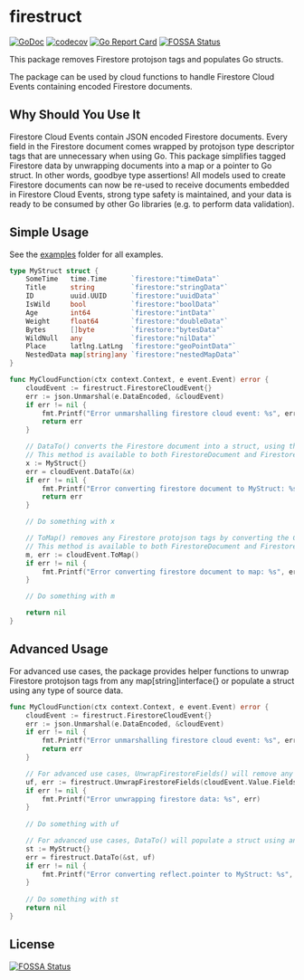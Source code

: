 # firestruct
[![GoDoc](https://img.shields.io/badge/pkg.go.dev-doc-blue)](http://pkg.go.dev/github.com/bennovw/firestruct)
[![codecov](https://codecov.io/gh/bennovw/firestruct/branch/master/graph/badge.svg)](https://codecov.io/gh/bennovw/firestruct)
[![Go Report Card](https://goreportcard.com/badge/github.com/bennovw/firestruct)](https://goreportcard.com/report/github.com/bennovw/firestruct)
[![FOSSA Status](https://app.fossa.com/api/projects/git%2Bgithub.com%2Fbennovw%2Ffirestruct.svg?type=shield)](https://app.fossa.com/projects/git%2Bgithub.com%2Fbennovw%2Ffirestruct?ref=badge_shield)

This package removes Firestore protojson tags and populates Go structs.

The package can be used by cloud functions to handle Firestore Cloud Events containing encoded Firestore documents.

## Why Should You Use It
Firestore Cloud Events contain JSON encoded Firestore documents. Every field in the Firestore document comes wrapped by protojson type descriptor tags that are unnecessary when using Go. This package simplifies tagged Firestore data by unwrapping documents into a map or a pointer to Go struct. In other words, goodbye type assertions! All models used to create Firestore documents can now be re-used to receive documents embedded in Firestore Cloud Events, strong type safety is maintained, and your data is ready to be consumed by other Go libraries (e.g. to perform data validation).

## Simple Usage
See the [examples](https://github.com/bennovw/firestruct/tree/main/examples) folder for all examples.

```go
type MyStruct struct {
	SomeTime   time.Time      `firestore:"timeData"`
	Title      string         `firestore:"stringData"`
	ID         uuid.UUID      `firestore:"uuidData"`
	IsWild     bool           `firestore:"boolData"`
	Age        int64          `firestore:"intData"`
	Weight     float64        `firestore:"doubleData"`
	Bytes      []byte         `firestore:"bytesData"`
	WildNull   any            `firestore:"nilData"`
	Place      latlng.LatLng  `firestore:"geoPointData"`
	NestedData map[string]any `firestore:"nestedMapData"`
}

func MyCloudFunction(ctx context.Context, e event.Event) error {
	cloudEvent := firestruct.FirestoreCloudEvent{}
	err := json.Unmarshal(e.DataEncoded, &cloudEvent)
	if err != nil {
		fmt.Printf("Error unmarshalling firestore cloud event: %s", err)
		return err
	}

    // DataTo() converts the Firestore document into a struct, using the struct tags to map the Firestore document fields to the struct fields.
	// This method is available to both FirestoreDocument and FirestoreCloudEvent types.
	x := MyStruct{}
	err = cloudEvent.DataTo(&x)
	if err != nil {
		fmt.Printf("Error converting firestore document to MyStruct: %s", err)
		return err
	}

	// Do something with x

    // ToMap() removes any Firestore protojson tags by converting the Cloud Event to a map[string]interface{}
	// This method is available to both FirestoreDocument and FirestoreCloudEvent types.
    m, err := cloudEvent.ToMap()
	if err != nil {
		fmt.Printf("Error converting firestore document to map: %s", err)
	}

    // Do something with m

	return nil
}
```

## Advanced Usage
For advanced use cases, the package provides helper functions to unwrap Firestore protojson tags from any map[string]interface{} or populate a struct using any type of source data.
```go
func MyCloudFunction(ctx context.Context, e event.Event) error {
	cloudEvent := firestruct.FirestoreCloudEvent{}
	err := json.Unmarshal(e.DataEncoded, &cloudEvent)
	if err != nil {
		fmt.Printf("Error unmarshalling firestore cloud event: %s", err)
		return err
	}

	// For advanced use cases, UnwrapFirestoreFields() will remove any Firestore protojson tags form a map[string]interface{}
	uf, err := firestruct.UnwrapFirestoreFields(cloudEvent.Value.Fields)
	if err != nil {
		fmt.Printf("Error unwrapping firestore data: %s", err)
	}
	
    // Do something with uf

	// For advanced use cases, DataTo() will populate a struct using any type of source data.
	st := MyStruct{}
	err = firestruct.DataTo(&st, uf)
	if err != nil {
		fmt.Printf("Error converting reflect.pointer to MyStruct: %s", err)
	}
	
    // Do something with st
    return nil
}
```

## License
[![FOSSA Status](https://app.fossa.com/api/projects/git%2Bgithub.com%2Fbennovw%2Ffirestruct.svg?type=large)](https://app.fossa.com/projects/git%2Bgithub.com%2Fbennovw%2Ffirestruct?ref=badge_large)
